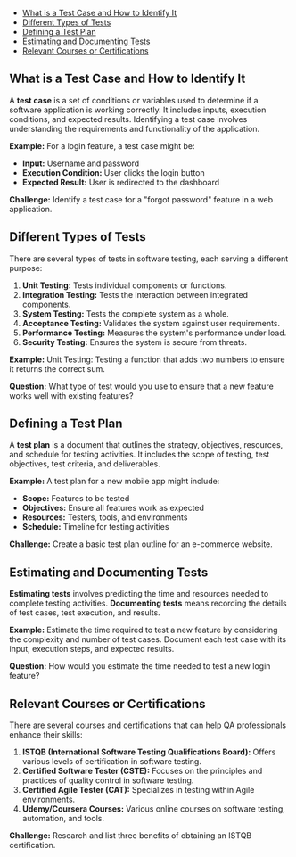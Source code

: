 <!-- TOC -->
  * [What is a Test Case and How to Identify It](#what-is-a-test-case-and-how-to-identify-it)
  * [Different Types of Tests](#different-types-of-tests)
  * [Defining a Test Plan](#defining-a-test-plan)
  * [Estimating and Documenting Tests](#estimating-and-documenting-tests)
  * [Relevant Courses or Certifications](#relevant-courses-or-certifications)
<!-- TOC -->


## What is a Test Case and How to Identify It

A **test case** is a set of conditions or variables used to determine if a software application is working correctly. It includes inputs, execution conditions, and expected results. Identifying a test case involves understanding the requirements and functionality of the application.

**Example:**
For a login feature, a test case might be:
- **Input:** Username and password
- **Execution Condition:** User clicks the login button
- **Expected Result:** User is redirected to the dashboard

**Challenge:**
Identify a test case for a "forgot password" feature in a web application.

## Different Types of Tests

There are several types of tests in software testing, each serving a different purpose:
1. **Unit Testing:** Tests individual components or functions.
2. **Integration Testing:** Tests the interaction between integrated components.
3. **System Testing:** Tests the complete system as a whole.
4. **Acceptance Testing:** Validates the system against user requirements.
5. **Performance Testing:** Measures the system's performance under load.
6. **Security Testing:** Ensures the system is secure from threats.

**Example:**
Unit Testing: Testing a function that adds two numbers to ensure it returns the correct sum.

**Question:**
What type of test would you use to ensure that a new feature works well with existing features?

## Defining a Test Plan

A **test plan** is a document that outlines the strategy, objectives, resources, and schedule for testing activities. It includes the scope of testing, test objectives, test criteria, and deliverables.

**Example:**
A test plan for a new mobile app might include:
- **Scope:** Features to be tested
- **Objectives:** Ensure all features work as expected
- **Resources:** Testers, tools, and environments
- **Schedule:** Timeline for testing activities

**Challenge:**
Create a basic test plan outline for an e-commerce website.

## Estimating and Documenting Tests

**Estimating tests** involves predicting the time and resources needed to complete testing activities. **Documenting tests** means recording the details of test cases, test execution, and results.

**Example:**
Estimate the time required to test a new feature by considering the complexity and number of test cases. Document each test case with its input, execution steps, and expected results.

**Question:**
How would you estimate the time needed to test a new login feature?

## Relevant Courses or Certifications

There are several courses and certifications that can help QA professionals enhance their skills:

1. **ISTQB (International Software Testing Qualifications Board):** Offers various levels of certification in software testing.
2. **Certified Software Tester (CSTE):** Focuses on the principles and practices of quality control in software testing.
3. **Certified Agile Tester (CAT):** Specializes in testing within Agile environments.
4. **Udemy/Coursera Courses:** Various online courses on software testing, automation, and tools.

**Challenge:**
Research and list three benefits of obtaining an ISTQB certification.
